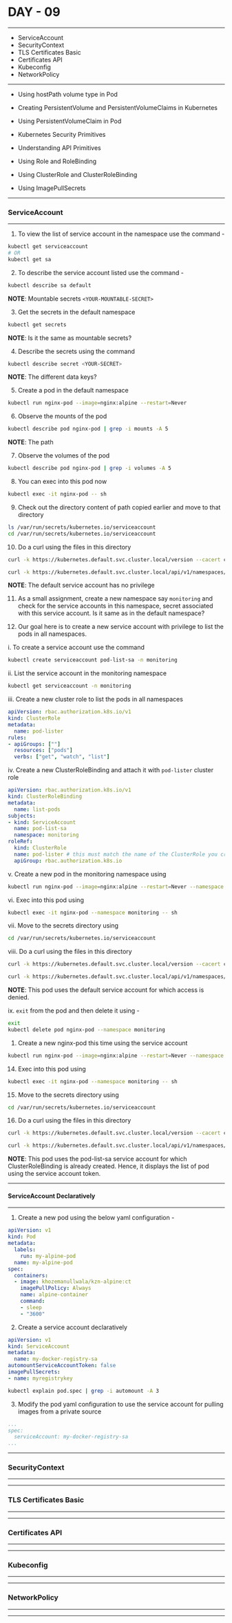 # DAY - 09

---

* ServiceAccount
* SecurityContext
* TLS Certificates Basic
* Certificates API
* Kubeconfig
* NetworkPolicy


---

* Using hostPath volume type in Pod



* Creating PersistentVolume and PersistentVolumeClaims in Kubernetes



* Using PersistentVolumeClaim in Pod



* Kubernetes Security Primitives



* Understanding API Primitives



* Using Role and RoleBinding



* Using ClusterRole and ClusterRoleBinding



* Using ImagePullSecrets



---

### ServiceAccount

---

1. To view the list of service account in the namespace use the command -

```bash
kubectl get serviceaccount 
# OR
kubectl get sa
```

2. To describe the service account listed use the command -

```bash
kubectl describe sa default
```

**NOTE**: Mountable secrets `<YOUR-MOUNTABLE-SECRET>`

3. Get the secrets in the default namespace

```bash
kubectl get secrets 
```

**NOTE**: Is it the same as mountable secrets?

4. Describe the secrets using the command

```bash
kubectl describe secret <YOUR-SECRET>
```

**NOTE**: The different data keys? 

5. Create a pod in the default namespace

```bash
kubectl run nginx-pod --image=nginx:alpine --restart=Never
```

6. Observe the mounts of the pod

```bash
kubectl describe pod nginx-pod | grep -i mounts -A 5
```

**NOTE**: The path  

7. Observe the volumes of the pod

```bash
kubectl describe pod nginx-pod | grep -i volumes -A 5
```

8. You can exec into this pod now

```bash
kubectl exec -it nginx-pod -- sh
```

9. Check out the directory content of path copied earlier and move to that directory

```bash
ls /var/run/secrets/kubernetes.io/serviceaccount
cd /var/run/secrets/kubernetes.io/serviceaccount
```

10.  Do a curl using the files in this directory

```bash
curl -k https://kubernetes.default.svc.cluster.local/version --cacert ca.crt --header "Authorization: Bearer $(cat token)" 

curl -k https://kubernetes.default.svc.cluster.local/api/v1/namespaces/default/pods --cacert ca.crt --header "Authorization: Bearer $(cat token)" 
```

**NOTE**: The default service account has no privilege

11. As a small assignment, create a new namespace say `monitoring` and check for the service accounts in this namespace, secret associated with this service account. Is it same as in the default namespace?   

12. Our goal here is to create a new service account with privilege to list the pods in all namespaces.

i. To create a service account use the command

```bash
kubectl create serviceaccount pod-list-sa -n monitoring 
```

ii. List the service account in the monitoring namespace

```bash
kubectl get serviceaccount -n monitoring 
```

iii. Create a new cluster role to list the pods in all namespaces 

```yml
apiVersion: rbac.authorization.k8s.io/v1
kind: ClusterRole
metadata:
  name: pod-lister
rules:
- apiGroups: [""]
  resources: ["pods"]
  verbs: ["get", "watch", "list"]
```

iv. Create a new ClusterRoleBinding and attach it with `pod-lister` cluster role


```yml
apiVersion: rbac.authorization.k8s.io/v1
kind: ClusterRoleBinding
metadata:
  name: list-pods
subjects:
- kind: ServiceAccount
  name: pod-list-sa
  namespace: monitoring
roleRef:
  kind: ClusterRole 
  name: pod-lister # this must match the name of the ClusterRole you created
  apiGroup: rbac.authorization.k8s.io
```

v. Create a new pod in the monitoring namespace using

```bash
kubectl run nginx-pod --image=nginx:alpine --restart=Never --namespace monitoring
```

vi. Exec into this pod using

```bash
kubectl exec -it nginx-pod --namespace monitoring -- sh
```

vii. Move to the secrets directory using

```bash
cd /var/run/secrets/kubernetes.io/serviceaccount
```

viii. Do a curl using the files in this directory

```bash
curl -k https://kubernetes.default.svc.cluster.local/version --cacert ca.crt --header "Authorization: Bearer $(cat token)" 

curl -k https://kubernetes.default.svc.cluster.local/api/v1/namespaces/default/pods --cacert ca.crt --header "Authorization: Bearer $(cat token)" 
```

**NOTE**: This pod uses the default service account for which access is denied. 

ix. `exit` from the pod and then delete it using -

```bash
exit
kubectl delete pod nginx-pod --namespace monitoring
```

1.  Create a new nginx-pod this time using the service account

```bash
kubectl run nginx-pod --image=nginx:alpine --restart=Never --namespace monitoring --serviceaccount=pod-list-sa
```

14. Exec into this pod using

```bash
kubectl exec -it nginx-pod --namespace monitoring -- sh
```

15. Move to the secrets directory using

```bash
cd /var/run/secrets/kubernetes.io/serviceaccount
```

16. Do a curl using the files in this directory

```bash
curl -k https://kubernetes.default.svc.cluster.local/version --cacert ca.crt --header "Authorization: Bearer $(cat token)" 

curl -k https://kubernetes.default.svc.cluster.local/api/v1/namespaces/default/pods --cacert ca.crt --header "Authorization: Bearer $(cat token)" 
```

**NOTE**: This pod uses the pod-list-sa service account for which ClusterRoleBinding is already created. Hence, it displays the list of pod using the service account token. 

---

#### ServiceAccount Declaratively

---

1. Create a new pod using the below yaml configuration -

```yml
apiVersion: v1
kind: Pod
metadata:
  labels:
    run: my-alpine-pod
  name: my-alpine-pod
spec:
  containers:
  - image: khozemanullwala/kzn-alpine:ct
    imagePullPolicy: Always
    name: alpine-container
    command:
    - sleep
    - "3600"
```

2. Create a service account declaratively

```yml
apiVersion: v1
kind: ServiceAccount
metadata:
  name: my-docker-registry-sa
automountServiceAccountToken: false
imagePullSecrets:
- name: myregistrykey
```

```bash
kubectl explain pod.spec | grep -i automount -A 3
```

3. Modify the pod yaml configuration to use the service account for pulling images from a private source
   
```yml
...
spec:
  serviceAccount: my-docker-registry-sa
...
```

---

### SecurityContext

---



---

### TLS Certificates Basic

---



---

### Certificates API

---



---

### Kubeconfig

---



---

### NetworkPolicy

---



---
